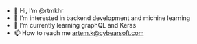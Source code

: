 - 👋 Hi, I’m @rtmkhr
- 👀 I’m interested in backend development and michine learning
- 🌱 I’m currently learning graphQL and Keras
- 📫 How to reach me artem.k@cybearsoft.com

<!---
rtmkhr/rtmkhr is a ✨ special ✨ repository because its `README.md` (this file) appears on your GitHub profile.
You can click the Preview link to take a look at your changes.
--->
